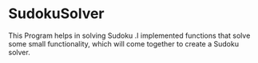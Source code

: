 # SudokuSolver
This Program helps in solving Sudoku .I implemented functions that solve some small functionality, which will come together to create a Sudoku solver.
